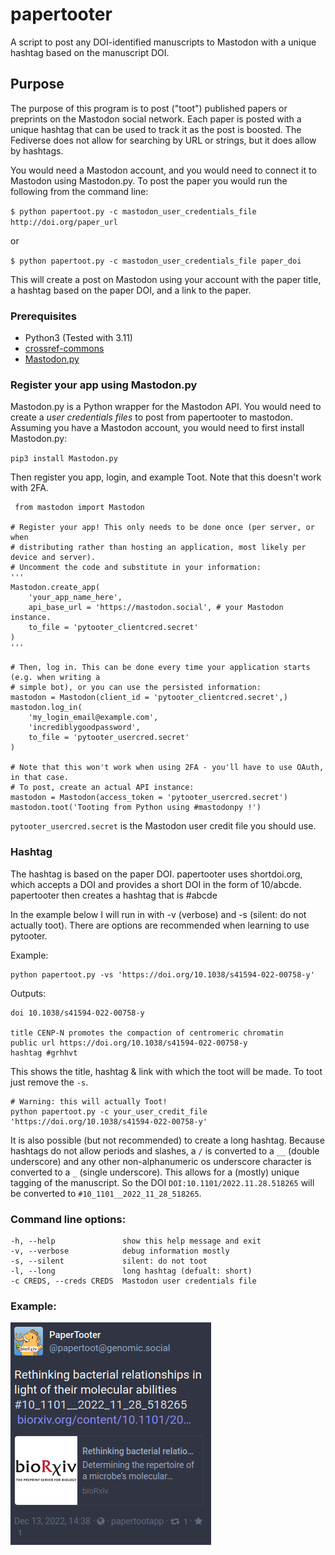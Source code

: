# papertooter
A script to post any DOI-identified manuscripts to Mastodon with a unique hashtag based on the manuscript DOI.

## Purpose

The purpose of this program is to post ("toot") published papers or preprints
on the Mastodon social network. Each paper is posted with a unique hashtag that can be used to track it as the post is
boosted. The Fediverse does not allow for searching by URL or strings, but it does allow by hashtags.

You would need a Mastodon account, and you would need to connect it to Mastodon using Mastodon.py. To post
the paper you would run the following from the command line:

`$ python papertoot.py -c mastodon_user_credentials_file http://doi.org/paper_url `
 
or

`$ python papertoot.py -c mastodon_user_credentials_file paper_doi`


This will create a post on Mastodon using your account with the paper title, a hashtag based on the paper
DOI, and a link to the paper. 

### Prerequisites

+ Python3 (Tested with 3.11)
+ [crossref-commons](https://pypi.org/project/crossref-commons/)
+ [Mastodon.py](https://github.com/halcy/Mastodon.py)


### Register your app using Mastodon.py
Mastodon.py is a Python wrapper for the Mastodon API. You would need to create a _user credentials files_ to post from
papertooter to mastodon. Assuming you have a Mastodon account, you would need to first install Mastodon.py:

`pip3 install Mastodon.py`

Then register you app, login, and example Toot. Note that this doesn't work with 2FA.

```
 from mastodon import Mastodon

# Register your app! This only needs to be done once (per server, or when
# distributing rather than hosting an application, most likely per device and server).
# Uncomment the code and substitute in your information:
'''
Mastodon.create_app(
    'your_app_name_here',
    api_base_url = 'https://mastodon.social', # your Mastodon instance. 
    to_file = 'pytooter_clientcred.secret'
)
'''

# Then, log in. This can be done every time your application starts (e.g. when writing a
# simple bot), or you can use the persisted information:
mastodon = Mastodon(client_id = 'pytooter_clientcred.secret',)
mastodon.log_in(
    'my_login_email@example.com',
    'incrediblygoodpassword',
    to_file = 'pytooter_usercred.secret'
)

# Note that this won't work when using 2FA - you'll have to use OAuth, in that case.
# To post, create an actual API instance:
mastodon = Mastodon(access_token = 'pytooter_usercred.secret')
mastodon.toot('Tooting from Python using #mastodonpy !')
```

`pytooter_usercred.secret` is the Mastodon user credit file you should use.

### Hashtag

The hashtag is based on the paper DOI. papertooter uses shortdoi.org, which accepts a DOI and provides a short DOI in the
form of  10/abcde. papertooter then creates a hashtag that is #abcde

In the example below I will run in with -v (verbose) and -s (silent: do not actually toot). There are options are
recommended when learning to use pytooter.

Example:
```
python papertoot.py -vs 'https://doi.org/10.1038/s41594-022-00758-y'
```

Outputs:
```
doi 10.1038/s41594-022-00758-y

title CENP-N promotes the compaction of centromeric chromatin
public url https://doi.org/10.1038/s41594-022-00758-y
hashtag #grhhvt
```


This shows the title, hashtag & link with which the toot will be made. To toot just remove the `-s`.

```
# Warning: this will actually Toot!
python papertoot.py -c your_user_credit_file 'https://doi.org/10.1038/s41594-022-00758-y'
```

It is also possible (but not recommended) to create a long hashtag. Because hashtags do not allow periods and slashes, a `/` is converted to a `__`
(double underscore) and any other non-alphanumeric os underscore character is converted to a `_` (single underscore). This allows for a (mostly)
unique tagging of the manuscript. So the DOI `DOI:10.1101/2022.11.28.518265` will be converted to `#10_1101__2022_11_28_518265`.


 
 
### Command line options:

```
-h, --help               show this help message and exit
-v, --verbose            debug information mostly
-s, --silent             silent: do not toot
-l, --long               long hashtag (defualt: short)
-c CREDS, --creds CREDS  Mastodon user credentials file

```


### Example:

![Toot](mytoot.png)


